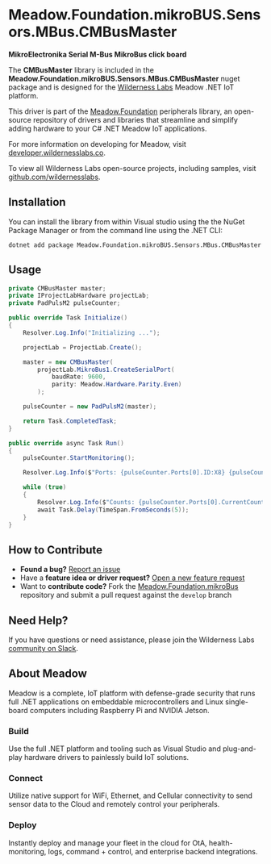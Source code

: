 # Meadow.Foundation.mikroBUS.Sensors.MBus.CMBusMaster

**MikroElectronika Serial M-Bus MikroBus click board**

The **CMBusMaster** library is included in the **Meadow.Foundation.mikroBUS.Sensors.MBus.CMBusMaster** nuget package and is designed for the [Wilderness Labs](www.wildernesslabs.co) Meadow .NET IoT platform.

This driver is part of the [Meadow.Foundation](https://developer.wildernesslabs.co/Meadow/Meadow.Foundation/) peripherals library, an open-source repository of drivers and libraries that streamline and simplify adding hardware to your C# .NET Meadow IoT applications.

For more information on developing for Meadow, visit [developer.wildernesslabs.co](http://developer.wildernesslabs.co/).

To view all Wilderness Labs open-source projects, including samples, visit [github.com/wildernesslabs](https://github.com/wildernesslabs/).

## Installation

You can install the library from within Visual studio using the the NuGet Package Manager or from the command line using the .NET CLI:

`dotnet add package Meadow.Foundation.mikroBUS.Sensors.MBus.CMBusMaster`
## Usage

```csharp
private CMBusMaster master;
private IProjectLabHardware projectLab;
private PadPulsM2 pulseCounter;

public override Task Initialize()
{
    Resolver.Log.Info("Initializing ...");

    projectLab = ProjectLab.Create();

    master = new CMBusMaster(
        projectLab.MikroBus1.CreateSerialPort(
            baudRate: 9600,
            parity: Meadow.Hardware.Parity.Even)
        );

    pulseCounter = new PadPulsM2(master);

    return Task.CompletedTask;
}

public override async Task Run()
{
    pulseCounter.StartMonitoring();

    Resolver.Log.Info($"Ports: {pulseCounter.Ports[0].ID:X8} {pulseCounter.Ports[1].ID:X8}");

    while (true)
    {
        Resolver.Log.Info($"Counts: {pulseCounter.Ports[0].CurrentCount:X8} {pulseCounter.Ports[1].CurrentCount:X8}");
        await Task.Delay(TimeSpan.FromSeconds(5));
    }
}

```
## How to Contribute

- **Found a bug?** [Report an issue](https://github.com/WildernessLabs/Meadow_Issues/issues)
- Have a **feature idea or driver request?** [Open a new feature request](https://github.com/WildernessLabs/Meadow_Issues/issues)
- Want to **contribute code?** Fork the [Meadow.Foundation.mikroBus](https://github.com/WildernessLabs/Meadow.Foundation.mikroBus) repository and submit a pull request against the `develop` branch


## Need Help?

If you have questions or need assistance, please join the Wilderness Labs [community on Slack](http://slackinvite.wildernesslabs.co/).
## About Meadow

Meadow is a complete, IoT platform with defense-grade security that runs full .NET applications on embeddable microcontrollers and Linux single-board computers including Raspberry Pi and NVIDIA Jetson.

### Build

Use the full .NET platform and tooling such as Visual Studio and plug-and-play hardware drivers to painlessly build IoT solutions.

### Connect

Utilize native support for WiFi, Ethernet, and Cellular connectivity to send sensor data to the Cloud and remotely control your peripherals.

### Deploy

Instantly deploy and manage your fleet in the cloud for OtA, health-monitoring, logs, command + control, and enterprise backend integrations.


